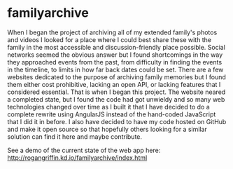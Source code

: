 familyarchive
=============

When I began the project of archiving all of my extended family's photos and videos I looked for a place where I could best share these with the family in the most accessible and discussion-friendly place possible.
Social networks seemed the obvious answer but I found shortcomings in the way they approached events from the past, from difficulty in finding the events in the timeline, to limits in how far back dates could be set.
There are a few websites dedicated to the purpose of archiving family memories but I found them either cost prohibitive, lacking an open API, or lacking features that I considered essential.
That is when I began this project. The website neared a completed state, but I found the code had got unwieldy and so many web technologies changed over time as I built it that I have decided to do a complete rewrite using AngularJS instead of the hand-coded JavaScript that I did it in before. I also have decided to have my code hosted on GitHub and make it open source so that hopefully others looking for a similar solution can find it here and maybe contribute.

See a demo of the current state of the web app here: http://rogangriffin.kd.io/familyarchive/index.html
